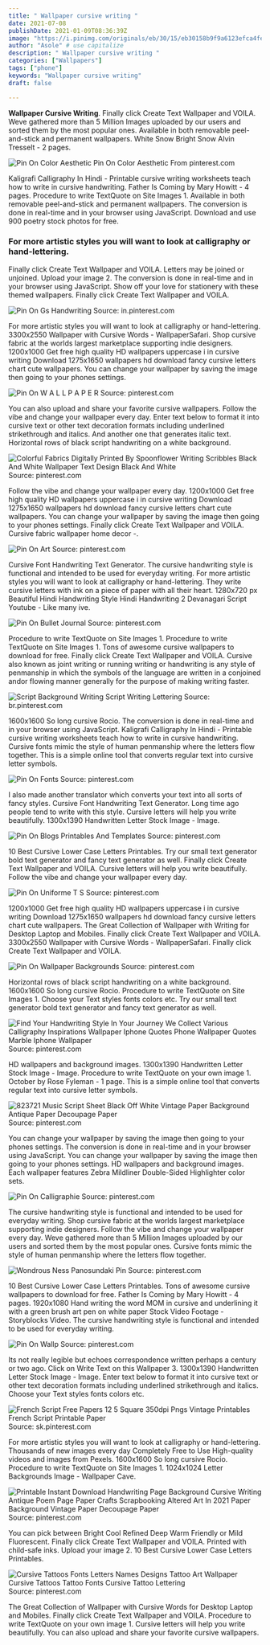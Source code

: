 ```yaml
---
title: " Wallpaper cursive writing "
date: 2021-07-08
publishDate: 2021-01-09T08:36:39Z
image: "https://i.pinimg.com/originals/eb/30/15/eb30158b9f9a6123efca4fe15aa9456a.jpg"
author: "Asole" # use capitalize
description: " Wallpaper cursive writing "
categories: ["Wallpapers"]
tags: ["phone"]
keywords: "Wallpaper cursive writing"
draft: false

---
```



**Wallpaper Cursive Writing**. Finally click Create Text Wallpaper and VOILA. Weve gathered more than 5 Million Images uploaded by our users and sorted them by the most popular ones. Available in both removable peel-and-stick and permanent wallpapers. White Snow Bright Snow Alvin Tresselt - 2 pages.

![Pin On Color Aesthetic](https://i.pinimg.com/originals/c7/87/8a/c7878aaf947b430a6f3f9496f7aefc4b.jpg "Pin On Color Aesthetic")
Pin On Color Aesthetic From pinterest.com


Kaligrafi Calligraphy In Hindi - Printable cursive writing worksheets teach how to write in cursive handwriting. Father Is Coming by Mary Howitt - 4 pages. Procedure to write TextQuote on Site Images 1. Available in both removable peel-and-stick and permanent wallpapers. The conversion is done in real-time and in your browser using JavaScript. Download and use 900 poetry stock photos for free.

### For more artistic styles you will want to look at calligraphy or hand-lettering.

Finally click Create Text Wallpaper and VOILA. Letters may be joined or unjoined. Upload your image 2. The conversion is done in real-time and in your browser using JavaScript. Show off your love for stationery with these themed wallpapers. Finally click Create Text Wallpaper and VOILA.


![Pin On Gs Handwriting](https://i.pinimg.com/originals/5d/54/11/5d5411dc16f33bfbb22112496048d1b8.jpg "Pin On Gs Handwriting")
Source: in.pinterest.com

For more artistic styles you will want to look at calligraphy or hand-lettering. 3300x2550 Wallpaper with Cursive Words - WallpaperSafari. Shop cursive fabric at the worlds largest marketplace supporting indie designers. 1200x1000 Get free high quality HD wallpapers uppercase i in cursive writing Download 1275x1650 wallpapers hd download fancy cursive letters chart cute wallpapers. You can change your wallpaper by saving the image then going to your phones settings.

![Pin On W A L L P A P E R](https://i.pinimg.com/originals/77/7b/d4/777bd4be086dedf86a5b0888f2ebb9fe.png "Pin On W A L L P A P E R")
Source: pinterest.com

You can also upload and share your favorite cursive wallpapers. Follow the vibe and change your wallpaper every day. Enter text below to format it into cursive text or other text decoration formats including underlined strikethrough and italics. And another one that generates italic text. Horizontal rows of black script handwriting on a white background.

![Colorful Fabrics Digitally Printed By Spoonflower Writing Scribbles Black And White Wallpaper Text Design Black And White](https://i.pinimg.com/originals/19/3a/89/193a8912902198b251fa23f59842bca5.jpg "Colorful Fabrics Digitally Printed By Spoonflower Writing Scribbles Black And White Wallpaper Text Design Black And White")
Source: pinterest.com

Follow the vibe and change your wallpaper every day. 1200x1000 Get free high quality HD wallpapers uppercase i in cursive writing Download 1275x1650 wallpapers hd download fancy cursive letters chart cute wallpapers. You can change your wallpaper by saving the image then going to your phones settings. Finally click Create Text Wallpaper and VOILA. Cursive fabric wallpaper home decor -.

![Pin On Art](https://i.pinimg.com/originals/bc/4d/5a/bc4d5a6ef7a0b8d2e9331ebf61d6a6d3.jpg "Pin On Art")
Source: pinterest.com

Cursive Font Handwriting Text Generator. The cursive handwriting style is functional and intended to be used for everyday writing. For more artistic styles you will want to look at calligraphy or hand-lettering. They write cursive letters with ink on a piece of paper with all their heart. 1280x720 px Beautiful Hindi Handwriting Style Hindi Handwriting 2 Devanagari Script Youtube - Like many ive.

![Pin On Bullet Journal](https://i.pinimg.com/originals/1e/ea/80/1eea805e7f38d5689ec78fa755e462b7.jpg "Pin On Bullet Journal")
Source: pinterest.com

Procedure to write TextQuote on Site Images 1. Procedure to write TextQuote on Site Images 1. Tons of awesome cursive wallpapers to download for free. Finally click Create Text Wallpaper and VOILA. Cursive also known as joint writing or running writing or handwriting is any style of penmanship in which the symbols of the language are written in a conjoined andor flowing manner generally for the purpose of making writing faster.

![Script Background Writing Script Writing Lettering](https://i.pinimg.com/originals/7c/1f/b4/7c1fb4df341491fbc7a1e39e6a784b58.jpg "Script Background Writing Script Writing Lettering")
Source: br.pinterest.com

1600x1600 So long cursive Rocio. The conversion is done in real-time and in your browser using JavaScript. Kaligrafi Calligraphy In Hindi - Printable cursive writing worksheets teach how to write in cursive handwriting. Cursive fonts mimic the style of human penmanship where the letters flow together. This is a simple online tool that converts regular text into cursive letter symbols.

![Pin On Fonts](https://i.pinimg.com/originals/99/c8/47/99c8478afdc301a207438a9e0d67da16.jpg "Pin On Fonts")
Source: pinterest.com

I also made another translator which converts your text into all sorts of fancy styles. Cursive Font Handwriting Text Generator. Long time ago people tend to write with this style. Cursive letters will help you write beautifully. 1300x1390 Handwritten Letter Stock Image - Image.

![Pin On Blogs Printables And Templates](https://i.pinimg.com/originals/ed/9b/68/ed9b68f1bdc4d743c3d2f6d2d3254009.jpg "Pin On Blogs Printables And Templates")
Source: pinterest.com

10 Best Cursive Lower Case Letters Printables. Try our small text generator bold text generator and fancy text generator as well. Finally click Create Text Wallpaper and VOILA. Cursive letters will help you write beautifully. Follow the vibe and change your wallpaper every day.

![Pin On Uniforme T S](https://i.pinimg.com/originals/34/fd/49/34fd49000f63c19e54a3bdd0d4ca2b2d.png "Pin On Uniforme T S")
Source: pinterest.com

1200x1000 Get free high quality HD wallpapers uppercase i in cursive writing Download 1275x1650 wallpapers hd download fancy cursive letters chart cute wallpapers. The Great Collection of Wallpaper with Writing for Desktop Laptop and Mobiles. Finally click Create Text Wallpaper and VOILA. 3300x2550 Wallpaper with Cursive Words - WallpaperSafari. Finally click Create Text Wallpaper and VOILA.

![Pin On Wallpaper Backgrounds](https://i.pinimg.com/originals/82/0a/6c/820a6c4199beb3acef785ba4e3e81128.jpg "Pin On Wallpaper Backgrounds")
Source: pinterest.com

Horizontal rows of black script handwriting on a white background. 1600x1600 So long cursive Rocio. Procedure to write TextQuote on Site Images 1. Choose your Text styles fonts colors etc. Try our small text generator bold text generator and fancy text generator as well.

![Find Your Handwriting Style In Your Journey We Collect Various Calligraphy Inspirations Wallpaper Iphone Quotes Phone Wallpaper Quotes Marble Iphone Wallpaper](https://i.pinimg.com/564x/06/44/c4/0644c4275f5aa5e9102e099dcbbb7d8f.jpg "Find Your Handwriting Style In Your Journey We Collect Various Calligraphy Inspirations Wallpaper Iphone Quotes Phone Wallpaper Quotes Marble Iphone Wallpaper")
Source: pinterest.com

HD wallpapers and background images. 1300x1390 Handwritten Letter Stock Image - Image. Procedure to write TextQuote on your own image 1. October by Rose Fyleman - 1 page. This is a simple online tool that converts regular text into cursive letter symbols.

![823721 Music Script Sheet Black Off White Vintage Paper Background Antique Paper Decoupage Paper](https://i.pinimg.com/originals/63/50/83/63508356190604d0a9243674dbf58754.jpg "823721 Music Script Sheet Black Off White Vintage Paper Background Antique Paper Decoupage Paper")
Source: pinterest.com

You can change your wallpaper by saving the image then going to your phones settings. The conversion is done in real-time and in your browser using JavaScript. You can change your wallpaper by saving the image then going to your phones settings. HD wallpapers and background images. Each wallpaper features Zebra Mildliner Double-Sided Highlighter color sets.

![Pin On Calligraphie](https://i.pinimg.com/originals/1a/59/80/1a5980230928ccdb45c8cf18e2dac826.jpg "Pin On Calligraphie")
Source: pinterest.com

The cursive handwriting style is functional and intended to be used for everyday writing. Shop cursive fabric at the worlds largest marketplace supporting indie designers. Follow the vibe and change your wallpaper every day. Weve gathered more than 5 Million Images uploaded by our users and sorted them by the most popular ones. Cursive fonts mimic the style of human penmanship where the letters flow together.

![Wondrous Ness Panosundaki Pin](https://i.pinimg.com/originals/14/3f/12/143f12e9a944eb1a264ff88a5fc2a46b.jpg "Wondrous Ness Panosundaki Pin")
Source: pinterest.com

10 Best Cursive Lower Case Letters Printables. Tons of awesome cursive wallpapers to download for free. Father Is Coming by Mary Howitt - 4 pages. 1920x1080 Hand writing the word MOM in cursive and underlining it with a green brush art pen on white paper Stock Video Footage - Storyblocks Video. The cursive handwriting style is functional and intended to be used for everyday writing.

![Pin On Wallp](https://i.pinimg.com/originals/91/bf/2e/91bf2e4e52ffefa58750f13330613243.png "Pin On Wallp")
Source: pinterest.com

Its not really legible but echoes correspondence written perhaps a century or two ago. Click on Write Text on this Wallpaper 3. 1300x1390 Handwritten Letter Stock Image - Image. Enter text below to format it into cursive text or other text decoration formats including underlined strikethrough and italics. Choose your Text styles fonts colors etc.

![French Script Free Papers 12 5 Square 350dpi Pngs Vintage Printables French Script Printable Paper](https://i.pinimg.com/originals/d3/2a/72/d32a721b311d8061b6c841b863e7b041.jpg "French Script Free Papers 12 5 Square 350dpi Pngs Vintage Printables French Script Printable Paper")
Source: sk.pinterest.com

For more artistic styles you will want to look at calligraphy or hand-lettering. Thousands of new images every day Completely Free to Use High-quality videos and images from Pexels. 1600x1600 So long cursive Rocio. Procedure to write TextQuote on Site Images 1. 1024x1024 Letter Backgrounds Image - Wallpaper Cave.

![Printable Instant Download Handwriting Page Background Cursive Writing Antique Poem Page Paper Crafts Scrapbooking Altered Art In 2021 Paper Background Vintage Paper Decoupage Paper](https://i.pinimg.com/736x/b3/2e/1a/b32e1a7ad0be1550d2cd7db2e7bdb3a9.jpg "Printable Instant Download Handwriting Page Background Cursive Writing Antique Poem Page Paper Crafts Scrapbooking Altered Art In 2021 Paper Background Vintage Paper Decoupage Paper")
Source: pinterest.com

You can pick between Bright Cool Refined Deep Warm Friendly or Mild Fluorescent. Finally click Create Text Wallpaper and VOILA. Printed with child-safe inks. Upload your image 2. 10 Best Cursive Lower Case Letters Printables.

![Cursive Tattoos Fonts Letters Names Designs Tattoo Art Wallpaper Cursive Tattoos Tattoo Fonts Cursive Tattoo Lettering](https://i.pinimg.com/originals/eb/30/15/eb30158b9f9a6123efca4fe15aa9456a.jpg "Cursive Tattoos Fonts Letters Names Designs Tattoo Art Wallpaper Cursive Tattoos Tattoo Fonts Cursive Tattoo Lettering")
Source: pinterest.com

The Great Collection of Wallpaper with Cursive Words for Desktop Laptop and Mobiles. Finally click Create Text Wallpaper and VOILA. Procedure to write TextQuote on your own image 1. Cursive letters will help you write beautifully. You can also upload and share your favorite cursive wallpapers.

